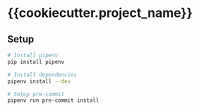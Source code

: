 # {{cookiecutter.project_name}}

## Setup
```sh
# Install pipenv
pip install pipenv

# Install dependencies
pipenv install --dev

# Setup pre-commit
pipenv run pre-commit install
```